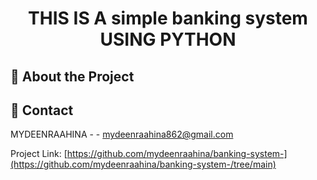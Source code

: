 <div align='center'>

<h1>THIS IS A simple banking system USING PYTHON</h1>


</div>



## :star2: About the Project

## :handshake: Contact

MYDEENRAAHINA - - mydeenraahina862@gmail.com

Project Link: [https://github.com/mydeenraahina/banking-system-](https://github.com/mydeenraahina/banking-system-/tree/main)
